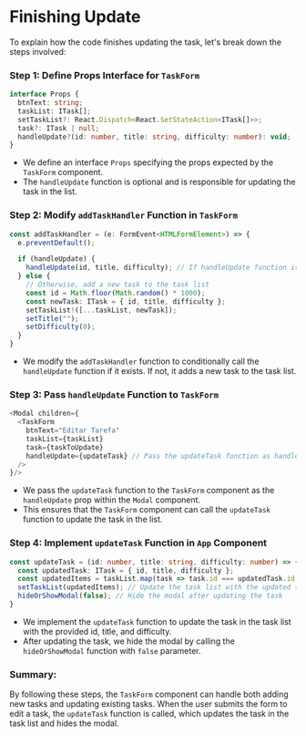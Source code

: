 # Finishing Update

To explain how the code finishes updating the task, let's break down the steps involved:

### Step 1: Define Props Interface for `TaskForm`

```typescript
interface Props {
  btnText: string;
  taskList: ITask[];
  setTaskList?: React.Dispatch<React.SetStateAction<ITask[]>>;
  task?: ITask | null;
  handleUpdate?(id: number, title: string, difficulty: number): void;
}
```

- We define an interface `Props` specifying the props expected by the `TaskForm` component.
- The `handleUpdate` function is optional and is responsible for updating the task in the list.

### Step 2: Modify `addTaskHandler` Function in `TaskForm`

```typescript
const addTaskHandler = (e: FormEvent<HTMLFormElement>) => {
  e.preventDefault();

  if (handleUpdate) {
    handleUpdate(id, title, difficulty); // If handleUpdate function is provided, update the task
  } else {
    // Otherwise, add a new task to the task list
    const id = Math.floor(Math.random() * 1000);
    const newTask: ITask = { id, title, difficulty };
    setTaskList!([...taskList, newTask]);
    setTitle("");
    setDifficulty(0);
  }
}
```

- We modify the `addTaskHandler` function to conditionally call the `handleUpdate` function if it exists. If not, it adds a new task to the task list.

### Step 3: Pass `handleUpdate` Function to `TaskForm`

```typescript
<Modal children={
  <TaskForm
    btnText="Editar Tarefa"
    taskList={taskList}
    task={taskToUpdate}
    handleUpdate={updateTask} // Pass the updateTask function as handleUpdate prop
  />
}/>
```

- We pass the `updateTask` function to the `TaskForm` component as the `handleUpdate` prop within the `Modal` component.
- This ensures that the `TaskForm` component can call the `updateTask` function to update the task in the list.

### Step 4: Implement `updateTask` Function in `App` Component

```typescript
const updateTask = (id: number, title: string, difficulty: number) => {
  const updatedTask: ITask = { id, title, difficulty };
  const updatedItems = taskList.map(task => task.id === updatedTask.id ? updatedTask : task);
  setTaskList(updatedItems); // Update the task list with the updated task
  hideOrShowModal(false); // Hide the modal after updating the task
}
```

- We implement the `updateTask` function to update the task in the task list with the provided id, title, and difficulty.
- After updating the task, we hide the modal by calling the `hideOrShowModal` function with `false` parameter.

### Summary:

By following these steps, the `TaskForm` component can handle both adding new tasks and updating existing tasks. When the user submits the form to edit a task, the `updateTask` function is called, which updates the task in the task list and hides the modal.
